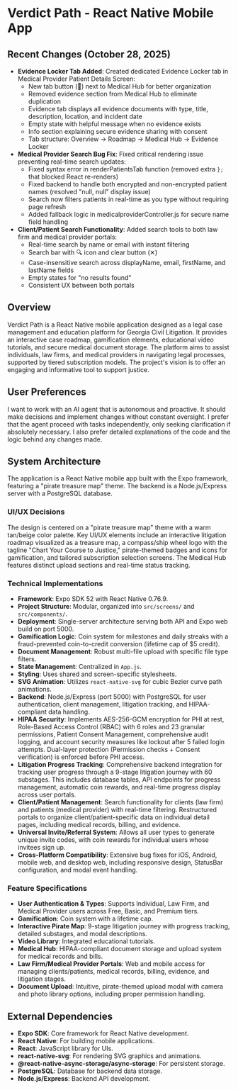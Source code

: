 # Verdict Path - React Native Mobile App

## Recent Changes (October 28, 2025)
- **Evidence Locker Tab Added**: Created dedicated Evidence Locker tab in Medical Provider Patient Details Screen:
  - New tab button (📎) next to Medical Hub for better organization
  - Removed evidence section from Medical Hub to eliminate duplication
  - Evidence tab displays all evidence documents with type, title, description, location, and incident date
  - Empty state with helpful message when no evidence exists
  - Info section explaining secure evidence sharing with consent
  - Tab structure: Overview → Roadmap → Medical Hub → Evidence Locker
- **Medical Provider Search Bug Fix**: Fixed critical rendering issue preventing real-time search updates:
  - Fixed syntax error in renderPatientsTab function (removed extra `};` that blocked React re-renders)
  - Fixed backend to handle both encrypted and non-encrypted patient names (resolved "null, null" display issue)
  - Search now filters patients in real-time as you type without requiring page refresh
  - Added fallback logic in medicalproviderController.js for secure name field handling
- **Client/Patient Search Functionality**: Added search tools to both law firm and medical provider portals:
  - Real-time search by name or email with instant filtering
  - Search bar with 🔍 icon and clear button (✕)
  - Case-insensitive search across displayName, email, firstName, and lastName fields
  - Empty states for "no results found"
  - Consistent UX between both portals

## Overview
Verdict Path is a React Native mobile application designed as a legal case management and education platform for Georgia Civil Litigation. It provides an interactive case roadmap, gamification elements, educational video tutorials, and secure medical document storage. The platform aims to assist individuals, law firms, and medical providers in navigating legal processes, supported by tiered subscription models. The project's vision is to offer an engaging and informative tool to support justice.

## User Preferences
I want to work with an AI agent that is autonomous and proactive. It should make decisions and implement changes without constant oversight. I prefer that the agent proceed with tasks independently, only seeking clarification if absolutely necessary. I also prefer detailed explanations of the code and the logic behind any changes made.

## System Architecture
The application is a React Native mobile app built with the Expo framework, featuring a "pirate treasure map" theme. The backend is a Node.js/Express server with a PostgreSQL database.

### UI/UX Decisions
The design is centered on a "pirate treasure map" theme with a warm tan/beige color palette. Key UI/UX elements include an interactive litigation roadmap visualized as a treasure map, a compass/ship wheel logo with the tagline "Chart Your Course to Justice," pirate-themed badges and icons for gamification, and tailored subscription selection screens. The Medical Hub features distinct upload sections and real-time status tracking.

### Technical Implementations
- **Framework**: Expo SDK 52 with React Native 0.76.9.
- **Project Structure**: Modular, organized into `src/screens/` and `src/components/`.
- **Deployment**: Single-server architecture serving both API and Expo web build on port 5000.
- **Gamification Logic**: Coin system for milestones and daily streaks with a fraud-prevented coin-to-credit conversion (lifetime cap of $5 credit).
- **Document Management**: Robust multi-file upload with specific file type filters.
- **State Management**: Centralized in `App.js`.
- **Styling**: Uses shared and screen-specific stylesheets.
- **SVG Animation**: Utilizes `react-native-svg` for cubic Bezier curve path animations.
- **Backend**: Node.js/Express (port 5000) with PostgreSQL for user authentication, client management, litigation tracking, and HIPAA-compliant data handling.
- **HIPAA Security**: Implements AES-256-GCM encryption for PHI at rest, Role-Based Access Control (RBAC) with 6 roles and 23 granular permissions, Patient Consent Management, comprehensive audit logging, and account security measures like lockout after 5 failed login attempts. Dual-layer protection (Permission checks + Consent verification) is enforced before PHI access.
- **Litigation Progress Tracking**: Comprehensive backend integration for tracking user progress through a 9-stage litigation journey with 60 substages. This includes database tables, API endpoints for progress management, automatic coin rewards, and real-time progress display across user portals.
- **Client/Patient Management**: Search functionality for clients (law firm) and patients (medical provider) with real-time filtering. Restructured portals to organize client/patient-specific data on individual detail pages, including medical records, billing, and evidence.
- **Universal Invite/Referral System**: Allows all user types to generate unique invite codes, with coin rewards for individual users whose invitees sign up.
- **Cross-Platform Compatibility**: Extensive bug fixes for iOS, Android, mobile web, and desktop web, including responsive design, StatusBar configuration, and modal event handling.

### Feature Specifications
- **User Authentication & Types**: Supports Individual, Law Firm, and Medical Provider users across Free, Basic, and Premium tiers.
- **Gamification**: Coin system with a lifetime cap.
- **Interactive Pirate Map**: 9-stage litigation journey with progress tracking, detailed substages, and modal descriptions.
- **Video Library**: Integrated educational tutorials.
- **Medical Hub**: HIPAA-compliant document storage and upload system for medical records and bills.
- **Law Firm/Medical Provider Portals**: Web and mobile access for managing clients/patients, medical records, billing, evidence, and litigation stages.
- **Document Upload**: Intuitive, pirate-themed upload modal with camera and photo library options, including proper permission handling.

## External Dependencies
- **Expo SDK**: Core framework for React Native development.
- **React Native**: For building mobile applications.
- **React**: JavaScript library for UIs.
- **react-native-svg**: For rendering SVG graphics and animations.
- **@react-native-async-storage/async-storage**: For persistent storage.
- **PostgreSQL**: Database for backend data storage.
- **Node.js/Express**: Backend API development.